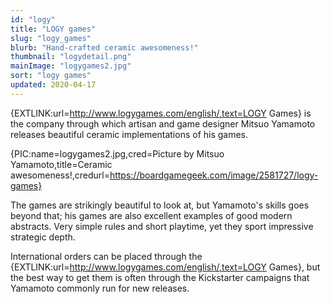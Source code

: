 ```yaml
---
id: "logy"
title: "LOGY games"
slug: "logy_games"
blurb: "Hand-crafted ceramic awesomeness!"
thumbnail: "logydetail.png"
mainImage: "logygames2.jpg"
sort: "logy games"
updated: 2020-04-17
---
```


{EXTLINK:url=http://www.logygames.com/english/,text=LOGY Games} is the company through which artisan and game designer Mitsuo Yamamoto releases beautiful ceramic implementations of his games.

{PIC:name=logygames2.jpg,cred=Picture by
Mitsuo Yamamoto,title=Ceramic awesomeness!,credurl=https://boardgamegeek.com/image/2581727/logy-games}

The games are strikingly beautiful to look at, but Yamamoto's skills goes beyond that; his games are also excellent examples of good modern abstracts. Very simple rules and short playtime, yet they sport impressive strategic depth.

International orders can be placed through the {EXTLINK:url=http://www.logygames.com/english/,text=LOGY Games}, but the best way to get them is often through the Kickstarter campaigns that Yamamoto commonly run for new releases.
